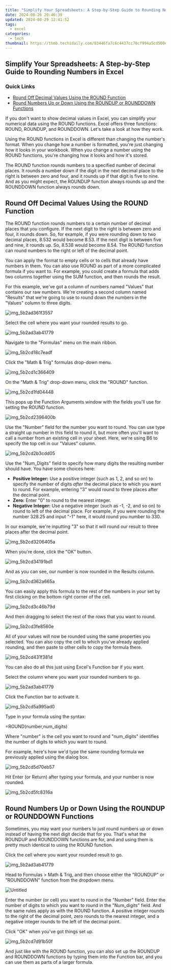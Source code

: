 ```yaml
---
title: "Simplify Your Spreadsheets: A Step-by-Step Guide to Rounding Numbers in Excel"
date: 2024-08-26 20:46:39
updated: 2024-08-29 12:41:52
tags:
  - excel
categories:
  - tech
thumbnail: https://thmb.techidaily.com/03446fa7c6c4437cc78cf994a5cd500e9e19b7398656e9b5a14acb95e0d9c21d.jpg
---
```


## Simplify Your Spreadsheets: A Step-by-Step Guide to Rounding Numbers in Excel

### Quick Links

* [Round Off Decimal Values Using the ROUND Function](https://extra-support.techidaily.com/in-2024-instantaneous-darkness-creation/)
* [Round Numbers Up or Down Using the ROUNDUP or ROUNDDOWN Functions](https://remote-screen-capture.techidaily.com/new-privacy-protection-in-videos-a-guide-to-obscuring/)

 If you don't want to show decimal values in Excel, you can simplify your numerical data using the ROUND functions. Excel offers three functions: ROUND, ROUNDUP, and ROUNDDOWN. Let's take a look at how they work.

 Using the ROUND functions in Excel is different than changing the number's format. When you change how a number is formatted, you're just changing how it looks in your workbook. When you change a number using the ROUND functions, you're changing how it looks and how it's stored.

 The ROUND function rounds numbers to a specified number of decimal places. It rounds a number down if the digit in the next decimal place to the right is between zero and four, and it rounds up if that digit is five to nine. And as you might expect, the ROUNDUP function always rounds up and the ROUNDDOWN function always rounds down.

##  Round Off Decimal Values Using the ROUND Function

 The ROUND function rounds numbers to a certain number of decimal places that you configure. If the next digit to the right is between zero and four, it rounds down. So, for example, if you were rounding down to two decimal places, 8.532 would become 8.53\. If the next digit is between five and nine, it rounds up. So, 8.538 would become 8.54\. The ROUND function can round numbers to the right or left of the decimal point.

 You can apply the format to empty cells or to cells that already have numbers in them. You can also use ROUND as part of a more complicated formula if you want to. For example, you could create a formula that adds two columns together using the SUM function, and then rounds the result.

 For this example, we've got a column of numbers named "Values" that contains our raw numbers. We're creating a second column named "Results" that we're going to use to round down the numbers in the "Values" column to three digits.

![img_5b2ad361f3557](https://static1.howtogeekimages.com/wordpress/wp-content/uploads/2018/06/img_5b2ad361f3557.png) 

 Select the cell where you want your rounded results to go.

![img_5b2ad3ab41779](https://static1.howtogeekimages.com/wordpress/wp-content/uploads/2018/06/img_5b2ad3ab41779.png) 

 Navigate to the "Formulas" menu on the main ribbon.

![img_5b2cd18c7eadf](https://static1.howtogeekimages.com/wordpress/wp-content/uploads/2018/06/img_5b2cd18c7eadf.png) 

 Click the "Math & Trig" formulas drop-down menu.

![img_5b2cd1c366409](https://static1.howtogeekimages.com/wordpress/wp-content/uploads/2018/06/img_5b2cd1c366409.png) 

 On the "Math & Trig" drop-down menu, click the "ROUND" function.

![img_5b2cd1fd04448](https://static1.howtogeekimages.com/wordpress/wp-content/uploads/2018/06/img_5b2cd1fd04448.png) 

 This pops up the Function Arguments window with the fields you'll use for setting the ROUND function.

![img_5b2cd2396400b](https://static1.howtogeekimages.com/wordpress/wp-content/uploads/2018/06/img_5b2cd2396400b.png) 

 Use the "Number" field for the number you want to round. You can use type a straight up number in this field to round it, but more often you'll want to call a number from an existing cell in your sheet. Here, we're using B6 to specify the top cell in our "Values" column.

![img_5b2cd2b3cdd05](https://static1.howtogeekimages.com/wordpress/wp-content/uploads/2018/06/img_5b2cd2b3cdd05.png) 

 Use the "Num\_Digits" field to specify how many digits the resulting number should have. You have some choices here:

* **Positive Integer:** Use a positive integer (such as 1, 2, and so on) to specify the number of digits _after_ the decimal place to which you want to round. For example, entering "3" would round to three places after the decimal point.
* **Zero:** Enter "0" to round to the nearest integer.
* **Negative Integer:** Use a negative integer (such as -1, -2, and so on) to round to left of the decimal place. For example, if you were rounding the number 328.25 and input "-1" here, it would round you number to 330.

 In our example, we're inputting "3" so that it will round our result to three places after the decimal point.

![img_5b2cd3206405a](https://static1.howtogeekimages.com/wordpress/wp-content/uploads/2018/06/img_5b2cd3206405a.png) 

 When you're done, click the "OK" button.

![img_5b2cd34191bd1](https://static1.howtogeekimages.com/wordpress/wp-content/uploads/2018/06/img_5b2cd34191bd1.png) 

 And as you can see, our number is now rounded in the Results column.

![img_5b2cd362a665a](https://static1.howtogeekimages.com/wordpress/wp-content/uploads/2018/06/img_5b2cd362a665a.png) 

 You can easily apply this formula to the rest of the numbers in your set by first clicking on the bottom right corner of the cell.

![img_5b2cd3c46b79d](https://static1.howtogeekimages.com/wordpress/wp-content/uploads/2018/06/img_5b2cd3c46b79d.png) 

 And then dragging to select the rest of the rows that you want to round.

![img_5b2cd3fe8560e](https://static1.howtogeekimages.com/wordpress/wp-content/uploads/2018/06/img_5b2cd3fe8560e.png) 

 All of your values will now be rounded using the same properties you selected. You can also copy the cell to which you've already applied rounding, and then paste to other cells to copy the formula there.

![img_5b2cd431f381d](https://static1.howtogeekimages.com/wordpress/wp-content/uploads/2018/06/img_5b2cd431f381d.png) 

 You can also do all this just using Excel's Function bar if you want.

 Select the column where you want your rounded numbers to go.

![img_5b2ad3ab41779](https://static1.howtogeekimages.com/wordpress/wp-content/uploads/2018/06/img_5b2ad3ab41779.png) 

 Click the Function bar to activate it.

![img_5b2cd5a995ad0](https://static1.howtogeekimages.com/wordpress/wp-content/uploads/2018/06/img_5b2cd5a995ad0.png) 

 Type in your formula using the syntax:

=ROUND(number,num_digits)

 Where "number" is the cell you want to round and "num\_digits" identifies the number of digits to which you want to round.

 For example, here's how we'd type the same rounding formula we previously applied using the dialog box.

![img_5b2cd5d70eb57](https://static1.howtogeekimages.com/wordpress/wp-content/uploads/2018/06/img_5b2cd5d70eb57.png) 

 Hit Enter (or Return) after typing your formula, and your number is now rounded.

![img_5b2cd5fc8316a](https://static1.howtogeekimages.com/wordpress/wp-content/uploads/2018/06/img_5b2cd5fc8316a.png) 

##  Round Numbers Up or Down Using the ROUNDUP or ROUNDDOWN Functions

 Sometimes, you may want your numbers to just round numbers up or down instead of having the next digit decide that for you. That's what the ROUNDUP and ROUNDDOWN functions are for, and and using them is pretty much identical to using the ROUND function.

 Click the cell where you want your rounded result to go.

![img_5b2ad3ab41779](https://static1.howtogeekimages.com/wordpress/wp-content/uploads/2018/06/img_5b2ad3ab41779.png) 

 Head to Formulas > Math & Trig, and then choose either the "ROUNDUP" or "ROUNDDOWN" function from the dropdown menu.

![Untitled](https://static1.howtogeekimages.com/wordpress/wp-content/uploads/2018/06/Untitled.png) 

 Enter the number (or cell) you want to round in the "Number" field. Enter the number of digits to which you want to round in the "Num\_digits" field. And the same rules apply as with the ROUND function. A positive integer rounds to the right of the decimal point, zero rounds to the nearest integer, and a negative integer rounds to the left of the decimal point.

 Click "OK" when you've got things set up.

![img_5b2cd7d91b50f](https://static1.howtogeekimages.com/wordpress/wp-content/uploads/2018/06/img_5b2cd7d91b50f.png) 

 And just like with the ROUND function, you can also set up the ROUNDUP and ROUNDDOWN functions by typing them into the Function bar, and you can use them as parts of a larger formula.

<ins class="adsbygoogle"
     style="display:block"
     data-ad-format="autorelaxed"
     data-ad-client="ca-pub-7571918770474297"
     data-ad-slot="1223367746"></ins>



<ins class="adsbygoogle"
     style="display:block"
     data-ad-client="ca-pub-7571918770474297"
     data-ad-slot="8358498916"
     data-ad-format="auto"
     data-full-width-responsive="true"></ins>
